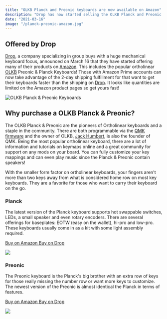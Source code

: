 ```yaml
---
title: "OLKB Planck and Preonic keyboards are now available on Amazon"
description: "Drop has now started selling the OLKB Planck and Preonic ortholinear keyboards on Amazon."
date: "2021-03-16"
image: "/planck-preonic-amazon.jpg"
---
```


## Offered by Drop

[Drop](https://drop.com/buy/planck-mechanical-keyboard?utm_source=linkshare&referer=T93XGG), a company specializing in group buys with a huge mechanical keyboard focus, announced on March 16 that they have started offering many of their products on [Amazon](https://amzn.to/333pMu0). This includes the popular ortholinear [OLKB](/olkb) Preonic & Planck Keyboards! Those with Amazon Prime accounts can now take advantage of the 2-day shipping fulfillment for that want to get their keyboards faster than the shipping on [Drop](https://drop.com/buy/planck-mechanical-keyboard?utm_source=linkshare&referer=T93XGG). It looks like quantities are limited on the Amazon product pages so get yours fast!

<img src="/planck-preonic-amazon.jpg" alt="OLKB Planck & Preonic Keyboards" class="img-fluid my-5">

## Why purchase a OLKB Planck & Preonic?

The OLKB Planck & Preonic are the pioneers of Ortholinear keyboards and a staple in the community.  There are both programmable via the [QMK firmware](/configure) and the owner of OLKB, <a target="_blank" href="https://github.com/jackhumbert">Jack Humbert</a>, is also the founder of QMK.  Being the most popular ortholinear keyboard, there are a lot of information and tutorials on keymaps online and a great community for support on any mods on your board.  You can fully customize your key mappings and can even play music since the Planck & Preonic contain speakers!

With the smaller form factor on ortholinear keyboards, your fingers aren't more than two keys away from what is considered home row on most key keyboards. They are a favorite for those who want to carry their keyboard on the go.

<div class="row">
<div class="col-lg-6">

### Planck

The latest version of the Planck keyboard supports hot swappable switches, LEDs, a small speaker and even rotary encoders. There are several offerings for baseplates: EOTW (easy on the wallet), hi-pro and low-pro. These keyboards usually come in as a kit with some light assembly required.

<a class="btn btn-primary mr-2" href="https://amzn.to/333pMu0">
    Buy on Amazon
</a>

<a class="btn btn-secondary mr-2" href="https://drop.com/buy/planck-mechanical-keyboard?utm_source=linkshare&referer=T93XGG">
    Buy on Drop
</a>

<a href="https://www.amazon.com/dp/B08LX7ZXS4?&linkCode=li3&tag=tryorthokey06-20&linkId=0b7b9faf09aac73db64f301ec3da89ce&language=en_US&ref_=as_li_ss_il" target="_blank"><img border="0" src="//ws-na.amazon-adsystem.com/widgets/q?_encoding=UTF8&ASIN=B08LX7ZXS4&Format=_SL250_&ID=AsinImage&MarketPlace=US&ServiceVersion=20070822&WS=1&tag=tryorthokey06-20&language=en_US" ></a><img src="https://ir-na.amazon-adsystem.com/e/ir?t=tryorthokey06-20&language=en_US&l=li3&o=1&a=B08LX7ZXS4" width="1" height="1" border="0" alt="" style="border:none !important; margin:0px !important;" />

</div>
<div class="col-lg-6">

### Preonic

The Preonic keyboard is the Planck's big brother with an extra row of keys for those really missing the number row or want more keys to customize. The newest version of the Preonic is almost identical the Planck in terms of features.

<a class="btn btn-primary mr-2" href="https://amzn.to/3xzTDbF">
    Buy on Amazon
</a>

<a class="btn btn-secondary mr-2" href="https://drop.com/buy/preonic-mechanical-keyboard?utm_source=linkshare&referer=T93XGG">
    Buy on Drop
</a>

<a href="https://www.amazon.com/dp/B08L3WKZ73?&linkCode=li3&tag=tryorthokey06-20&linkId=6af0b7506a61073b0723facda319622d&language=en_US&ref_=as_li_ss_il" target="_blank"><img border="0" src="//ws-na.amazon-adsystem.com/widgets/q?_encoding=UTF8&ASIN=B08L3WKZ73&Format=_SL250_&ID=AsinImage&MarketPlace=US&ServiceVersion=20070822&WS=1&tag=tryorthokey06-20&language=en_US" ></a><img src="https://ir-na.amazon-adsystem.com/e/ir?t=tryorthokey06-20&language=en_US&l=li3&o=1&a=B08L3WKZ73" width="1" height="1" border="0" alt="" style="border:none !important; margin:0px !important;" />

</div>
</div>
